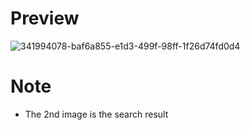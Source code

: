 # Preview
![341994078-baf6a855-e1d3-499f-98ff-1f26d74fd0d4](https://github.com/YellowGregs/BAD-API-Template/assets/172260606/dd235603-8a30-4a9f-943a-dc3e08072968)


# Note
- The 2nd image is the search result
